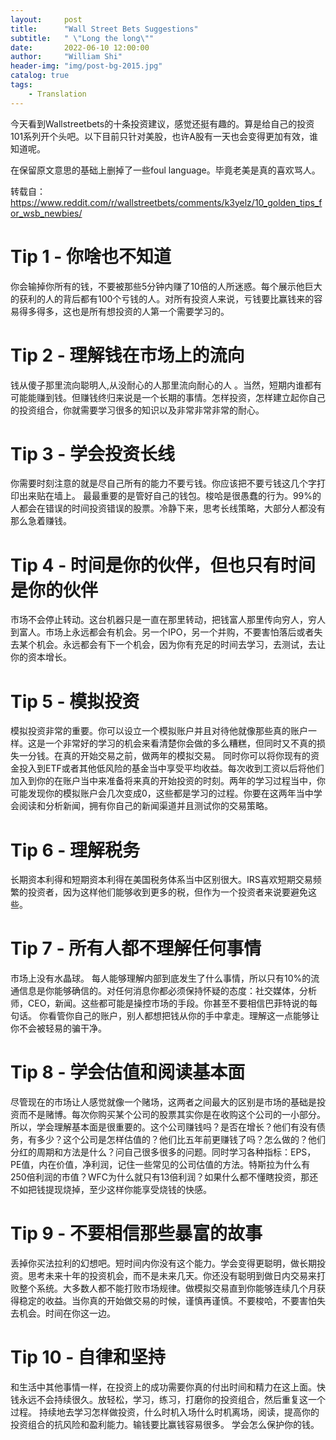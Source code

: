 ```yaml
---
layout:     post
title:      "Wall Street Bets Suggestions"
subtitle:   " \"Long the long\""
date:       2022-06-10 12:00:00
author:     "William Shi"
header-img: "img/post-bg-2015.jpg"
catalog: true
tags:
    - Translation
---
```

今天看到Wallstreetbets的十条投资建议，感觉还挺有趣的。算是给自己的投资101系列开个头吧。以下目前只针对美股，也许A股有一天也会变得更加有效，谁知道呢。

在保留原文意思的基础上删掉了一些foul language。毕竟老美是真的喜欢骂人。

转载自：https://www.reddit.com/r/wallstreetbets/comments/k3yelz/10_golden_tips_for_wsb_newbies/

# Tip 1 - 你啥也不知道

你会输掉你所有的钱，不要被那些5分钟内赚了10倍的人所迷惑。每个展示他巨大的获利的人的背后都有100个亏钱的人。对所有投资人来说，亏钱要比赢钱来的容易得多得多，这也是所有想投资的人第一个需要学习的。

# Tip 2 - 理解钱在市场上的流向

钱从傻子那里流向聪明人,从没耐心的人那里流向耐心的人 。当然，短期内谁都有可能能赚到钱。但赚钱终归来说是一个长期的事情。怎样投资，怎样建立起你自己的投资组合，你就需要学习很多的知识以及非常非常非常的耐心。

# Tip 3 - 学会投资长线

你需要时刻注意的就是尽自己所有的能力不要亏钱。你应该把不要亏钱这几个字打印出来贴在墙上。 最最重要的是管好自己的钱包。梭哈是很愚蠢的行为。99%的人都会在错误的时间投资错误的股票。冷静下来，思考长线策略，大部分人都没有那么急着赚钱。

# Tip 4 - 时间是你的伙伴，但也只有时间是你的伙伴

市场不会停止转动。这台机器只是一直在那里转动，把钱富人那里传向穷人，穷人到富人。市场上永远都会有机会。另一个IPO，另一个并购，不要害怕落后或者失去某个机会。永远都会有下一个机会，因为你有充足的时间去学习，去测试，去让你的资本增长。

# Tip 5 - 模拟投资

模拟投资非常的重要。你可以设立一个模拟账户并且对待他就像那些真的账户一样。这是一个非常好的学习的机会来看清楚你会做的多么糟糕，但同时又不真的损失一分钱。在真的开始交易之前，做两年的模拟交易。 同时你可以将你现有的资金投入到ETF或者其他低风险的基金当中享受平均收益。每次收到工资以后将他们加入到你的在账户当中来准备将来真的开始投资的时刻。两年的学习过程当中，你可能发现你的模拟账户会几次变成0，这些都是学习的过程。你要在这两年当中学会阅读和分析新闻，拥有你自己的新闻渠道并且测试你的交易策略。

# Tip 6 - 理解税务

长期资本利得和短期资本利得在美国税务体系当中区别很大。IRS喜欢短期交易频繁的投资者，因为这样他们能够收到更多的税，但作为一个投资者来说要避免这些。

# Tip 7 - 所有人都不理解任何事情

市场上没有水晶球。 每人能够理解内部到底发生了什么事情，所以只有10%的流通信息是你能够确信的。对任何消息你都必须保持怀疑的态度：社交媒体，分析师，CEO，新闻。这些都可能是操控市场的手段。你甚至不要相信巴菲特说的每句话。 你看管你自己的账户，别人都想把钱从你的手中拿走。理解这一点能够让你不会被轻易的骗干净。

# Tip 8 - 学会估值和阅读基本面

尽管现在的市场让人感觉就像一个赌场，这两者之间最大的区别是市场的基础是投资而不是赌博。每次你购买某个公司的股票其实你是在收购这个公司的一小部分。所以，学会理解基本面是很重要的。这个公司赚钱吗？是否在增长？他们有没有债务，有多少？这个公司是怎样估值的？他们比五年前更赚钱了吗？怎么做的？他们分红的周期和方法是什么？问自己很多很多的问题。同时学习各种指标：EPS，PE值，内在价值，净利润，记住一些常见的公司估值的方法。特斯拉为什么有250倍利润的市值？WFC为什么就只有13倍利润？如果什么都不懂瞎投资，那还不如把钱提现烧掉，至少这样你能享受烧钱的快感。

# Tip 9 - 不要相信那些暴富的故事

丢掉你买法拉利的幻想吧。短时间内你没有这个能力。学会变得更聪明，做长期投资。思考未来十年的投资机会，而不是未来几天。你还没有聪明到做日内交易来打败整个系统。大多数人都不能打败市场规律。做模拟交易直到你能够连续几个月获得稳定的收益。当你真的开始做交易的时候，谨慎再谨慎。不要梭哈，不要害怕失去机会。时间在你这一边。

# Tip 10 - 自律和坚持
和生活中其他事情一样，在投资上的成功需要你真的付出时间和精力在这上面。快钱永远不会持续很久。放轻松，学习，练习，打磨你的投资组合，然后重复这一个过程。 持续地去学习怎样做投资，什么时机入场什么时机离场，阅读，提高你的投资组合的抗风险和盈利能力。输钱要比赢钱容易很多。 学会怎么保护你的钱。
